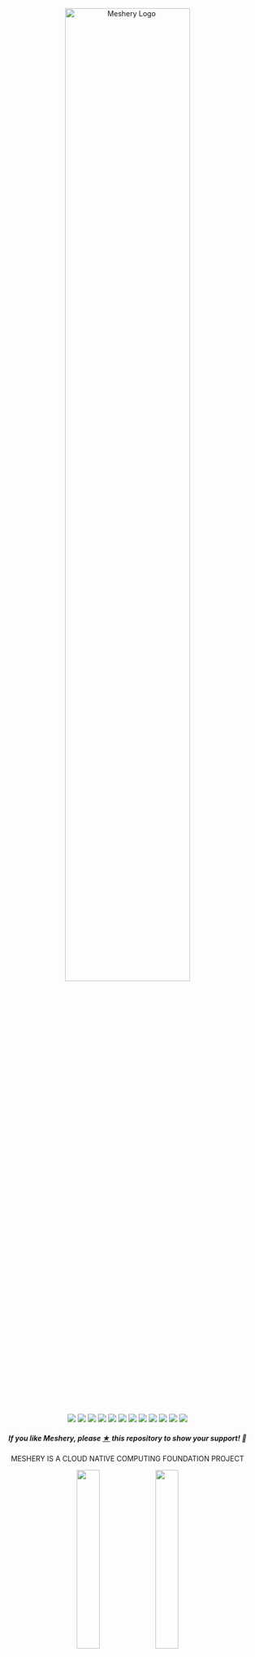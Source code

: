 
<p style="text-align:center;" align="center"><a href="https://meshery.io"><picture>
 <source media="(prefers-color-scheme: dark)" srcset="https://raw.githubusercontent.com/meshery/meshery/master/.github/assets/images/readme/meshery-logo-light-text-side.svg">
 <source media="(prefers-color-scheme: light)" srcset="https://raw.githubusercontent.com/meshery/meshery/master/.github/assets/images/readme/meshery-logo-dark-text-side.svg">
<img src="https://raw.githubusercontent.com/meshery/meshery/master/.github/assets/images/readme/meshery-logo-dark-text-side.svg"
alt="Meshery Logo" width="70%" /></picture></a><br /><br /></p>
<p align="center">
<a href="https://hub.docker.com/r/meshery/meshery" alt="Docker pulls">
  <img src="https://img.shields.io/docker/pulls/layer5/meshery.svg" /></a>
<a href="https://github.com/issues?q=is%3Aopen+is%3Aissue+archived%3Afalse+org%3Alayer5io+org%3Ameshery+org%3Aservice-mesh-performance+org%3Aservice-mesh-patterns+org%3A+label%3A%22help+wanted%22+" alt="GitHub issues by-label">
  <img src="https://img.shields.io/github/issues/layer5io/meshery/help%20wanted.svg?color=informational" /></a>
<a href="https://github.com/meshery/meshery/blob/master/LICENSE" alt="LICENSE">
  <img src="https://img.shields.io/github/license/meshery/meshery?color=brightgreen" /></a>
<a href="https://artifacthub.io/packages/helm/meshery/meshery" alt="Artifact Hub Meshery">
  <img src="https://img.shields.io/endpoint?color=brightgreen&label=Helm%20Chart&style=plastic&url=https%3A%2F%2Fartifacthub.io%2Fbadge%2Frepository%2Fartifact-hub" /></a>  
<a href="https://goreportcard.com/report/github.com/meshery/meshery" alt="Go Report Card">
  <img src="https://goreportcard.com/badge/github.com/meshery/meshery" /></a>
<a href="https://github.com/meshery/meshery/actions" alt="Build Status">
  <img src="https://img.shields.io/github/actions/workflow/status/meshery/meshery/release-drafter.yml" /></a>
<a href="https://bestpractices.coreinfrastructure.org/projects/3564" alt="CLI Best Practices">
  <img src="https://bestpractices.coreinfrastructure.org/projects/3564/badge" /></a>
<a href="https://meshery.io/community#discussion-forums" alt="Discuss Users">
  <img src="https://img.shields.io/discourse/users?label=discuss&logo=discourse&server=https%3A%2F%2Fdiscuss.layer5.io" /></a>
<a href="https://slack.meshery.io" alt="Join Slack">
  <img src="https://img.shields.io/badge/Slack-@layer5.svg?logo=slack" /></a>
<a href="https://twitter.com/intent/follow?screen_name=mesheryio" alt="Twitter Follow">
  <img src="https://img.shields.io/twitter/follow/mesheryio.svg?label=Follow+Meshery&style=social" /></a>
<a href="https://github.com/meshery/meshery/releases" alt="Meshery Downloads">
  <img src="https://img.shields.io/github/downloads/meshery/meshery/total" /></a>  
<a href="https://gurubase.io/g/meshery" alt="Meshery Guru">
  <img src="https://img.shields.io/badge/Gurubase-Ask%20Meshery%20Guru-006BFF" /></a>
<!-- <a href="https://app.fossa.com/projects/git%2Bgithub.com%2Fmeshery%2Fmeshery?ref=badge_shield" alt="License Scan Report">
  <img src="https://app.fossa.com/api/projects/git%2Bgithub.com%2Fmeshery%2Fmeshery.svg?type=shield"/></a>  
  -->
</p>

<h5><p align="center"><i>If you like Meshery, please <a href="https://github.com/meshery/meshery/stargazers">★</a> this repository to show your support! 🤩</i></p></h5>
<p align="center" >
MESHERY IS A CLOUD NATIVE COMPUTING FOUNDATION PROJECT
</p>

<div align="center" width="100%">
<img src=".github/assets/images/readme/cncf-white.svg#gh-dark-mode-only" width="30%" align="center" />
<img src=".github/assets/images/readme/cncf-black.svg#gh-light-mode-only" width="30%" align="center" />
</div>
<br />
<p align="center">
A self-service engineering platform, <a href="https://meshery.io">Meshery</a>, is the open source, cloud native manager that enables the design and management of all Kubernetes-based infrastructure and applications (multi-cloud). Among other features,  As an extensible platform, Meshery offers visual and collaborative GitOps, freeing you from the chains of YAML while managing Kubernetes multi-cluster deployments.
</p>
<br />

<div align="center" width="100%">
 <a href="https://youtu.be/Do7htKrRzDA"><img src=".github/assets/images/readme/thumbnail.png" width="800px" /></a>
 <p><i>Example extension. See other <a href="https://meshery.io/extensions">Meshery Extensions</a>.</i></p>
 <br />Try Meshery in your browser using the <a href="https://play.meshery.io">Cloud Native Playground</a> (<a href="https://www.youtube.com/watch?v=034nVaQUyME&list=PL3A-A6hPO2IO_yzN83wSJJUNQActzCJvO&index=9">teaser video</a>)
</div>

<br />
<!--
- [Functionality](#functionality)
  - [Meshery Architecture](#meshery-architecture)
  - [Join the Meshery community!](#join-the-meshery-community)
  - [Contributing](#contributing)
    - [Stargazers](#stargazers)
    - [License](#license)
-->
<!-- <p style="clear:both;">&nbsp;</p>
<a href="https://meshery.io"><picture>
  <source media="(prefers-color-scheme: dark)" srcset="https://raw.githubusercontent.com/meshery/meshery/master/.github/assets/images/readme/meshery-logo-light-text-side.svg">
  <source media="(prefers-color-scheme: light)" srcset="https://raw.githubusercontent.com/meshery/meshery/master/.github/assets/images/readme/meshery-logo-dark-text-side.svg">
  <img alt="Meshery - the Cloud Native Manager" src="https://raw.githubusercontent.com/meshery/meshery/master/.github/assets/images/readme/meshery-logo-dark-text-side.svg" align="left" width="45%">
  </picture></a> 
<a href="https://meshery.io">
<h3 style="margin:auto;"><br /><br />
  <a href="https://docs.google.com/presentation/d/14kxjwYSJ_FyE3K_6CDEd6oq2kqwn0OSE8RDJ4H-KlKU/edit?usp=sharing"><center><i>Project Overview Presentation</i></center></a>
  <br /><br /><br />
</h3> -->

<p style="clear:both;">&nbsp;</p>

# Functionality

## Infrastructure Lifecycle Management

Meshery manages the configuration, deployment, and operation of your Cloud services and Kubernetes clusters while supporting hundreds of different types of cloud native infrastructure integrations. Meshery supports [300+ integrations](https//meshery.io/integrations).

<!--
<a href="https://www.youtube.com/watch?v=034nVaQUyME"><img alt="Meshery cloud native management" src="https://raw.githubusercontent.com/meshery/meshery/master/.github/assets/images/readme/meshmap.gif"  style="margin-left:10px; margin-bottom:10px;" width="100%" align="center" /></a>
<br /><br />-->
</p>

<a href=".github/assets/images/readme/cloud-native-integrations.png"><img alt="Meshery Integrations" src=".github/assets/images/readme/cloud-native-integrations.png"  style="margin-right:10px;margin-bottom:10px;" width="100%" align="center"/></a>

Find infrastructure configuration patterns in Meshery's <a href="https://meshery.io/catalog">catalog of curated design templates</a> filled with configuration best practices.

## Multiple Kubernetes Clusters and Multiple Clouds

<img src ="https://meshery.io/assets/images/screens/multi-cluster-management.gif" width="50%" alt="Multi-cluster Kubernetes Manager" loading="lazy" align="center" /><br />

Meshery provides a single pane of glass to manage multiple Kubernetes clusters across any infrastructure, including various cloud providers. Meshery enables consistent configuration, operation, and observability across your entire Kubernetes landscape.

<details><summary><h4>Dry-run your deployments</h4></summary>
Meshery leverages Kubernetes' built-in dry-run capabilities to allow you to simulate deployments without actually applying the changes to your cluster. This enables you to:

- Validate configurations: Ensure your deployment specifications (e.g., YAML manifests, Helm charts, Meshery Designs) are syntactically correct and will be accepted by the Kubernetes API server.   
- Identify potential issues: Detect errors in your configurations, such as invalid resource definitions, missing fields, or API version mismatches, before they impact your live environment.
- Preview changes: Understand the objects that Kubernetes would create or modify during a real deployment.
- Integrate with CI/CD: Incorporate dry-run as a step in your continuous integration and continuous delivery pipelines to automate pre-deployment checks and prevent faulty deployments.

By providing this dry-run functionality, Meshery helps you increase the reliability and stability of your Kubernetes deployments by catching potential problems early in the development and deployment process.
<!-- 
Assess your cloud native infrastructure configuration against deployment and operational best practices with Meshery's configuration validator. Manage your workloads with confidence. Check your Kubernetes configuration for anti-patterns and avoid common pitfalls. -->

</details>

### Visually and collaboratively manage your infrastructure

Using a GitOps-centric approach, visually and collaboratively design and manage your infrastructure and microservices. Meshery intelligently infers the manner in which each resource [interrelates](https://docs.meshery.io/concepts/logical/relationships) with each other. Meshery supports a broad variety of built-in relationships between components, which you can use to create your own custom relationships.

<img src=".github/assets/images/readme/edge_mount_relationship_pod_persistent_volume.svg" width="50%" alt="Multi-cluster Kubernetes Manager" align="center" />

<details><summary><img alt="OPA Logo" src=".github/assets/images/readme/opa-logo.svg" style="margin-right:10px;" width="25px" align="left" /><h4>Context-Aware Policies For Applications</h4></summary>
<img alt="Meshery and Open Policy Agent Integration" src=".github/assets/images/readme/meshery-policies-2.png" style="margin:auto;text-align:center" width="50%" />
<p>Leverage built-in relationships to enforce configuration best practices consistently from code to Kubernetes. Customize Configure your infrastructure with confidence without needing to know or write Open Policy Agent's Rego query language.</p>
</details>

## Workspaces: Your team's Google Drive for cloud native projects

<img src=".github/assets/images/readme/workspace.gif" width="50%" alt="Multi-cluster Kubernetes Manager" loading="lazy" />

Workspaces let you organize your work and serve as the central point of collaboration for you and your teams and point of access control to Environments and their resources.

<details><summary><h4>Manage your connections with Environments</h4></summary>

<img src=".github/assets/images/readme/environments.gif" width="50%" alt="Multi-cluster Kubernetes Manager" loading="lazy" />
<p><a href="https://docs.meshery.io/concepts/logical/environments">Environments</a>  make it easier for you to manage, share, and work with a collection of resources as a group, instead of dealing with all your Connections and Credentials on an individual basis.</p>
</details>

<details><summary><h4>See changes to your infra before you merge</h4></summary>

<img src=".github/assets/images/readme/meshery-snapshot.png" width="50%" alt="Multi-cluster Kubernetes Manager" loading="lazy" align="center" />

Get snapshots of your infrastructure directly in your PRs. Preview your deployment, view changes pull request-to-pull request and get infrastructure snapshots within your PRs by connecting Kanvas to your GitHub repositories.
</details>

<!-- <h3>Operate with configuration best practices</h3>
<br /><br />
<p>Assess your configurations against deployment and operational best practices with Meshery's configuration validator.</p>
<br /><br />

<h3>Control all of your infrastructure with mesheryctl</h3>
<br /><br />
<p>Whether managing multiple Meshery deployments, importing designs, discoverying Kubernetes clusters, do so with ease using Meshery CLI in your terminal.</p>
<br /><br /> -->

## Platform Engineering with Meshery's Extension Points

Extend Meshery as your self-service engineering platform by taking advantage of its [vast set of extensibility features](https://docs.meshery.io/extensibility), including gRPC adapters, hot-loadable Reactjs packages and Golang plugins, subscriptions on NATS topics, consumable _and_ extendable API interfaces via REST and GraphQL.The great number of extension points in Meshery make it ideal as the foundation of your internal developer platform.

<details><summary><h4>Access the Cloud Native Patterns for Kubernetes</h4></summary>

<p>Design and manage all of your cloud native infrastructure using the design configurator in Meshery or start from a template using the patterns from the <a href="https://meshery.io/catalog">catalog</a>.
</details>

Meshery offers robust capabilities for managing multiple tenants within a shared Kubernetes infrastructure. Meshery provides the tools and integrations necessary to create a secure, isolated, and manageable multi-tenant environments, allowing multiple teams or organizations with granular control over their role-based access controls.

Meshery's "multi-player" functionality refers to its collaborative features that enable multiple users to interact with and manage cloud native infrastructure simultaneously. This is primarily facilitated through Kanvas, a Meshery extension visual designer and management interface.

## Performance Management

Meshery offers load generation and performance characterization to help you assess and optimize the performance of your applications and infrastructure.

<img src=".github/assets/images/readme/performance-metrics.gif" alt="Multi-cluster Kubernetes Manager" width="50%" />

<p>Create and reuse performance profiles for consistent characterization of the configuration of your infrastructure in context of how it performs.</p>

<details>
<summary><h4> Manage the performance of your infrastructure and its workloads</h4></summary>

<img src = ".github/assets/images/readme/service-mesh-performance-example.gif">

Baseline and track your cloud native performance from release to release.

- Use performance profiles to track the historical performance of your workloads.
- Track your application performance from version to version.
- Understand behavioral differences between cloud native network functions.
- Compare performance across infrastructure deployments.

</details>

<details>
<summary><h4>Load Generation and Microservice Performance Characteristization</h4></summary>

<picture align="left">
  <source media="(prefers-color-scheme: dark)" srcset="https://raw.githubusercontent.com/layer5io/layer5/master/src/assets/images/service-mesh-performance/stacked/smp-light-text.svg"  width="18%" align="left" style="margin-left:10px;" />
  <img alt="Shows an illustrated light mode meshery logo in light color mode and a dark mode meshery logo dark color mode." src="https://raw.githubusercontent.com/layer5io/layer5/master/src/assets/images/service-mesh-performance/stacked/smp-light-text.svg" width="18%" align="left" style="margin-left:10px;" />
</picture>

- **Multiple Load Generators:** Meshery supports various load generators, including Fortio, Wrk2, and Nighthawk, allowing users to choose the tool that best suits your needs.
- **Configurable Performance Profiles:** Meshery provides a highly configurable set of load profiles with tunable facets, enabling users to generate TCP, gRPC, and HTTP load. You can customize parameters such as duration, concurrent threads, concurrent generators, and load generator type. 
- **Statistical Analysis:** Meshery performs statistical analysis on the results of performance tests, presenting data in the form of histograms with latency buckets. Understand the distribution of response times and identify potential bottlenecks.
- **Comparison of Test Results:** Meshery enables you to compare the difference in request performance (latency and throughput) between independent performance tests. Save your load test configurations as Performance Profiles, making it easy to rerun tests with the same settings and track performance variations over time.
- **Kubernetes Cluster and Workload Metrics:** - Meshery connects to one or more Prometheus servers to gather both cluster and application metrics. Meshery also integrates with Grafana, allowing you to import your existing dashboards and visualize performance data.

<p>In an effort to produce infrastructure agnostic tooling, Meshery uses the <a href="https://smp-spec.io">Cloud Native Performance</a> specification as a common format to capture and measure your infrastructure's performance against a universal cloud native performance index. Meshery participates in advancing cloud native infrastructure adoption through the standardization of APIs. Meshery enables you to measure the value provided by Docker, Kubernetes, or other cloud native infrastructure in the context of the overhead incurred.</p>

<!-- 

SCREENSHOT / GIF NEEDED HERE

-->

</details>

<h2><a name="running"></a>Get Started with Meshery</h2>
<p style="clear:both;"></p>
<!-- <img alt="Control Kubernetes and your workloads with mesheryctl" src=".github/assets/images/readme/mesheryctl.png"  style="margin-left:10px; margin-bottom:10px;" width="50%" align="right" /> -->
<h3>Using `mesheryctl`</h3>
<p>Meshery runs as a set of containers inside or outside of your Kubernetes clusters.</p>
<pre>curl -L https://meshery.io/install | bash -</pre>
<p>Use the <a href="https://docs.meshery.io/installation/quick-start">quick start</a> guide.</p>
<details>
  <summary><strong>See all supported platforms</strong></summary>

See the [getting started](https://meshery.io/#getting-started) section to quickly deploy Meshery on any of these supported platforms:

| Platform                                                                                                                                                                                                                             | Supported?  |
| ------------------------------------------------------------------------------------------------------------------------------------------------------------------------------------------------------------------------------------ | :---------: |
| <img src="https://docs.meshery.io/assets/img/platforms/docker.svg" width="20" height="20" vertical-align="middle" /> [Docker](https://docs.meshery.io/installation/docker)                                                           |      ✔️      |
| &nbsp;&nbsp;&nbsp; <img src="https://docs.meshery.io/assets/img/platforms/docker.svg" width="20" height="20" vertical-align="middle" /> [Docker - Docker App](https://docs.meshery.io/installation/docker)                           |      ✔️      |
| &nbsp;&nbsp;&nbsp; <img src="https://docs.meshery.io/assets/img/platforms/docker.svg" width="20" height="20" vertical-align="middle" /> [Docker - Docker Extension](https://docs.meshery.io/installation/docker/docker-extensiongit) |      ✔️      |
| <img src="https://docs.meshery.io/assets/img/platforms/kubernetes.svg" width="20" height="20" vertical-align="middle" /> [Kubernetes](https://docs.meshery.io/installation/kubernetes)                                               |      ✔️      |
| &nbsp;&nbsp;&nbsp; <img src="https://docs.meshery.io/assets/img/platforms/aks.svg" width="20" height="20" vertical-align="middle" /> [Kubernetes - AKS](https://docs.meshery.io/installation/kubernetes/aks)                         |      ✔️      |
| &nbsp;&nbsp;&nbsp; <img src="https://docs.meshery.io/assets/img/platforms/docker.svg" width="20" height="20" vertical-align="middle" /> [Kubernetes - Docker Desktop](https://docs.meshery.io/installation#mac-or-linux)             |      ✔️      |
| &nbsp;&nbsp;&nbsp; <img src="https://docs.meshery.io/assets/img/platforms/eks.png" width="20" height="20" vertical-align="middle" /> [Kubernetes - EKS](https://docs.meshery.io/installation/kubernetes/eks)                         |      ✔️      |
| &nbsp;&nbsp;&nbsp; <img src="https://docs.meshery.io/assets/img/platforms/gke.png" width="20" height="20" vertical-align="middle" /> [Kubernetes - GKE](https://docs.meshery.io/installation/kubernetes/gke)                         |      ✔️      |
| &nbsp;&nbsp;&nbsp; <img src="https://docs.meshery.io/assets/img/platforms/helm.svg" width="20" height="20" vertical-align="middle" /> [Kubernetes - Helm](https://docs.meshery.io/installation/kubernetes/helm)                      |      ✔️      |
| &nbsp;&nbsp;&nbsp; <img src="https://docs.meshery.io/assets/img/platforms/kind.png" width="20" height="20" vertical-align="middle" /> [Kubernetes - kind](https://docs.meshery.io/installation/kubernetes/kind)                      |      ✔️      |
| &nbsp;&nbsp;&nbsp; <img src="https://docs.meshery.io/assets/img/platforms/minikube.png" width="20" height="20" vertical-align="middle" /> [Kubernetes - Minikube](https://docs.meshery.io/installation/kubernetes/minikube)          |      ✔️      |
| &nbsp;&nbsp;&nbsp; <img src="https://docs.meshery.io/assets/img/platforms/openshift.svg" width="20" height="20" vertical-align="middle" /> [Kubernetes - OpenShift](https://docs.meshery.io/installation/kubernetes)                      |      ✔️      |
| &nbsp;&nbsp;&nbsp; <img src="https://docs.meshery.io/assets/img/platforms/kubernetes.svg" width="20" height="20" vertical-align="middle" /> [Kubernetes - Rancher](https://docs.meshery.io/installation/kubernetes)                      |      ✔️      |
| <img src="https://docs.meshery.io/assets/img/platforms/linux.svg" width="20" height="20" vertical-align="middle" /> [Linux](https://docs.meshery.io/installation#mac-or-linux)                                                       |      ✔️      |
| <img src="https://docs.meshery.io/assets/img/platforms/apple.svg" width="20" height="20" vertical-align="middle" /> [Mac](https://docs.meshery.io/installation#mac-or-linux)                                                         |      ✔️      |
| &nbsp;&nbsp;&nbsp; <img src="https://docs.meshery.io/assets/img/platforms/homebrew.png" width="20" height="20" vertical-align="middle" /> [Mac - Homebrew](https://docs.meshery.io/installation#mac-or-linux)                        |      ✔️      |
| <img src="https://docs.meshery.io/assets/img/platforms/wsl2.png" width="20" height="20" vertical-align="middle" /> [Windows](https://docs.meshery.io/installation#windows)                                                           |      ✔️      |
| &nbsp;&nbsp;&nbsp; <img src="https://docs.meshery.io/assets/img/platforms/wsl2.png" width="20" height="20" vertical-align="middle" /> [Scoop](https://docs.meshery.io/installation#windows)                                                                                                                                                             |      ✔️      |
| &nbsp;&nbsp;&nbsp; <img src="https://docs.meshery.io/assets/img/platforms/wsl2.png" width="20" height="20" vertical-align="middle" /> [WSL2](https://docs.meshery.io/installation/platforms/windows#wsl2)                            |      ✔️      |
| <img src="https://docs.meshery.io/assets/img/platforms/raspberry-pi.png" width="20" height="20" vertical-align="middle" /> Raspberry Pi                                                                                              | In Progress |

[Meshery documentation](https://docs.meshery.io/installation) offers thorough installation guides for your platform of choice.
 </details>

<p style="clear:both;">&nbsp;</p>

<div>&nbsp;</div>

## Join the Meshery community

<a name="contributing"></a><a name="community"></a>
Our projects are community-built and welcome collaboration. 👍 Be sure to see the <a href="https://layer5.io/community/newcomers">Contributor Journey Map</a> and <a href="https://meshery.io/community#handbook">Community Handbook</a> for a tour of resources available to you and the <a href="https://layer5.io/community/handbook/repository-overview">Repository Overview</a> for a cursory description of repository by technology and programming language. Jump into community <a href="https://slack.meshery.io">Slack</a> or <a href="https://meshery.io/community#discussion-forums">discussion forum</a> to participate.

<p style="clear:both;">
<a href ="https://meshery.io/community"><img alt="MeshMates" src=".github/assets/images/readme/layer5-community-sign.png" style="margin-right:36px; margin-bottom:7px;" width="140px" align="left" /></a>
<h3>Find your MeshMate</h3>

<p>MeshMates are experienced Layer5 community members, who will help you learn your way around, discover live projects, and expand your community network. Connect with a Meshmate today!</p>

Learn more about the <a href="https://meshery.io/community#meshmates">MeshMates</a> program. <br />

</p>
<br /><br />
<div style="display: flex; justify-content: center; align-items:center;">
<div>
<a href="https://meshery.io/community"><img alt="Layer5 Cloud Native Community" src="https://docs.meshery.io/assets/img/readme/community.png" width="140px" style="margin-right:36px; margin-bottom:7px;" width="140px" align="left"/></a>
</div>
<div style="width:60%; padding-left: 16px; padding-right: 16px">
<p>
✔️ <em><strong>Join</strong></em> any or all of the weekly meetings on <a href="https://meshery.io/calendar">community calendar</a>.<br />
✔️ <em><strong>Watch</strong></em> community <a href="https://www.youtube.com/@mesheryio?sub_confirmation=1">meeting recordings</a>.<br />
✔️ <em><strong>Fill-in</strong></em> a <a href="https://layer5.io/newcomers">member form</a> and gain access to community resources.
<br />
✔️ <em><strong>Discuss</strong></em> in the <a href="https://meshery.io/community#discussion-forums">community forum</a>.<br />
✔️ <em><strong>Explore more</strong></em> in the <a href="https://meshery.io/community#handbook">community handbook</a>.<br />
</p>
</div><br /><br />
<div>
<a href="https://slack.meshery.io">
<picture>
  <source media="(prefers-color-scheme: dark)" srcset="https://raw.githubusercontent.com/meshery/meshery/master/.github/assets/images/readme/slack.svg"  width="110px" />
  <source media="(prefers-color-scheme: light)" srcset="https://raw.githubusercontent.com/meshery/meshery/master/.github/assets/images/readme/slack.svg" width="110px" />
  <img alt="Shows an illustrated light mode meshery logo in light color mode and a dark mode meshery logo dark color mode." src="https://raw.githubusercontent.com/meshery/meshery/master/.github/assets/images/readme/slack.svg" width="110px" align="left" />
</picture>
</a>
</div>
</div>
<br /><br />
<p align="left">
&nbsp;&nbsp;&nbsp;&nbsp; <i>Not sure where to start?</i> Grab an open issue with the <a href="https://github.com/issues?q=is%3Aopen+is%3Aissue+archived%3Afalse+org%3Alayer5io+org%3Ameshery+org%3Alayer5labs+org%3Aservice-mesh-performance+org%3Aservice-mesh-patterns+label%3A%22help+wanted%22+">help-wanted label</a>.
</p>
<br /><br />

<div>&nbsp;</div>

## Contributing

Please do! We're a warm and welcoming community of open source contributors. Please join. All types of contributions are welcome. Be sure to read the [Contributor Guides](https://docs.meshery.io/project/contributing) for a tour of resources available to you and how to get started.

<!-- <a href="https://youtu.be/MXQV-i-Hkf8"><img alt="Deploying Linkerd with Meshery" src="https://docs.meshery.io/assets/img/readme/deploying-linkerd-with-meshery.png" width="100%" align="center" /></a> -->

<div>&nbsp;</div>

### Stargazers

<p align="center">
  <i>If you like Meshery, please <a href="../../stargazers">★</a> star this repository to show your support! 🤩</i>
 <br />
<a href="../../stargazers">
 <img align="center" src="https://api.star-history.com/svg?repos=meshery/meshery&type=Date" />
</a></p>

### License

This repository and site are available as open-source under the terms of the [Apache 2.0 License](https://opensource.org/licenses/Apache-2.0).

<!--### Community

See an <a href="https://layer5.io/community/handbook/repository-overview">overview of repositories</a> and projects by tech stack in the <a href="https://meshery.io/community#handbook/">Community Handbook</a>.

## See Meshery in Action

- [DockerCon 2020](https://docker.events.cube365.net/docker/dockercon/content/Videos/63TCCNpzDC7Xxnm8b) | ([video](https://www.youtube.com/watch?v=5BrbbKZOctw&list=PL3A-A6hPO2IN_HSU0pSfijBboiHggs5mC&index=4&t=0s), [deck](https://calcotestudios.com/talks/decks/slides-dockercon-2020-service-meshing-with-docker-desktop-and-webassembly.html))
- [Deploying Linkerd with Meshery](https://youtu.be/MXQV-i-Hkf8)
- [KubeCon EU 2019](https://kccnceu19.sched.com/event/MPf7/service-meshes-at-what-cost-lee-calcote-layer5-girish-ranganathan-solarwinds?iframe=no&w=100%&sidebar=yes&bg=no) | ([video](https://www.youtube.com/watch?v=LxP-yHrKL4M&list=PLYjO73_1efChX9NuRaU7WocTbgrfvCoPE), [deck](https://calcotestudios.com/talks/decks/slides-kubecon-eu-2019-service-meshes-at-what-cost.html))
- Istio Founders Meetup @ KubeCon EU 2019 | [deck](https://calcotestudios.com/talks/decks/slides-istio-meetup-kubecon-eu-2019-istio-at-scale-large-and-small.html)
- [Cloud Native Rejekts EU 2019](https://cfp.cloud-native.rejekts.io/cloud-native-rejekts-eu-2019/speaker/GZQTEM/) | [deck](https://calcotestudios.com/talks/decks/slides-cloud-native-rejekts-2019-evaluating-service-meshes.html)
- [DockerCon 2019 Open Source Summit](https://dockercon19.smarteventscloud.com/connect/sessionDetail.ww?SESSION_ID=309149&tclass=popup#.XJxH-TOcbjI.twitter) | [deck](https://calcotestudios.com/talks/decks/slides-dockercon-2019-establishing-an-open-source-office.html), [video](https://www.docker.com/dockercon/2019-videos?watch=open-source-summit-service-mesh)
- [Container World 2019](https://tmt.knect365.com/container-world/speakers/lee-calcote) | [deck](https://calcotestudios.com/talks/decks/slides-container-world-2019-service-meshes-but-at-what-cost.html)
- [Service Mesh Day](https://servicemeshday.com/schedule.html) | [deck](https://docs.google.com/presentation/d/1HwG03okX3DHgGKbma4PL-MO7Xr9zDrjQgd05PRi9i8E/edit?usp=sharing), [video](https://youtu.be/CFj1O_uyhhs)
- [Innotech San Antonio](https://innotechsanantonio2019.sched.com/event/Lmlb/the-enterprise-path-to-service-mesh-architectures?iframe=no&w=100%&sidebar=yes&bg=no) | [deck](https://calcotestudios.com/talks/decks/slides-innotech-san-antonio-2019-the-enterprise-path-to-service-mesh.html)
- [CNCF Networking WG](https://github.com/cncf/wg-networking) | [deck](https://www.slideshare.net/leecalcote/benchmarking-service-meshes-cncf-networking-wg-141938576), [video](https://www.youtube.com/watch?v=2_JwCc-kLMA&list=PLYjO73_1efChX9NuRaU7WocTbgrfvCoPE)
-->

